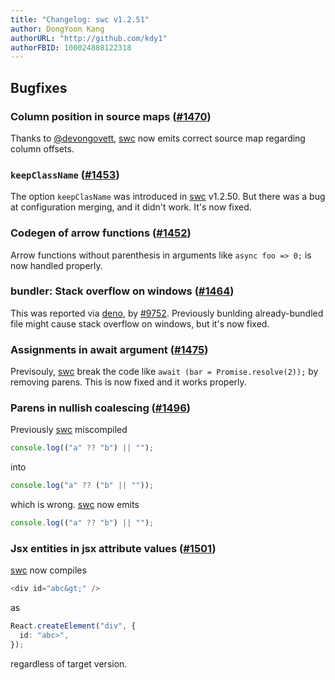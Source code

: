 ```yaml
---
title: "Changelog: swc v1.2.51"
author: DongYoon Kang
authorURL: "http://github.com/kdy1"
authorFBID: 100024888122318
---
```


## Bugfixes

### Column position in source maps ([#1470](https://github.com/swc-project/swc/pull/1470))

Thanks to [@devongovett](https://github.com/devongovett), [swc][] now emits correct source map regarding column offsets.

### `keepClassName` ([#1453](https://github.com/swc-project/swc/pull/1453))

The option `keepClasName` was introduced in [swc][] v1.2.50. But there was a bug at configuration merging, and it didn't work.
It's now fixed.

### Codegen of arrow functions ([#1452](https://github.com/swc-project/swc/pull/1452))

Arrow functions without parenthesis in arguments like `async foo => 0;` is now handled properly.

### bundler: Stack overflow on windows ([#1464](https://github.com/swc-project/swc/pull/1464))

This was reported via [deno][], by [#9752](https://github.com/denoland/deno/issues/9752).
Previously bunlding already-bundled file might cause stack overflow on windows, but it's now fixed.

### Assignments in await argument ([#1475](https://github.com/swc-project/swc/pull/1475))

Previsouly, [swc][] break the code like `await (bar = Promise.resolve(2));` by removing parens.
This is now fixed and it works properly.

### Parens in nullish coalescing ([#1496](https://github.com/swc-project/swc/pull/1496))

Previously [swc][] miscompiled

```ts
console.log(("a" ?? "b") || "");
```

into

```ts
console.log("a" ?? ("b" || ""));
```

which is wrong. [swc][] now emits

```ts
console.log(("a" ?? "b") || "");
```

### Jsx entities in jsx attribute values ([#1501](https://github.com/swc-project/swc/pull/1501))

[swc][] now compiles

```ts
<div id="abc&gt;" />
```

as

```ts
React.createElement("div", {
  id: "abc>",
});
```

regardless of target version.

[swc]: https://swc.rs
[deno]: https://deno.land
